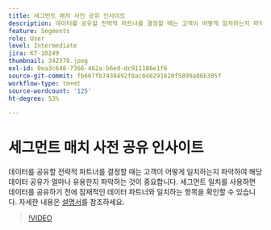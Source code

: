 ```yaml
---
title: 세그먼트 매치 사전 공유 인사이트
description: 데이터를 공유할 전략적 파트너를 결정할 때는 고객이 어떻게 일치하는지 파악하여 해당 데이터 공유가 얼마나 유용한지 파악하는 것이 중요합니다. 세그먼트 일치 를 사용하면 데이터를 공유하기 전에 잠재적인 데이터 파트너와 일치하는 항목을 확인하고 해당 파트너와 양방향 데이터 공유를 완료할 수 있습니다.
feature: Segments
role: User
level: Intermediate
jira: KT-10249
thumbnail: 342378.jpeg
exl-id: 0ea3c648-7366-462a-b6ed-dc911186e1f6
source-git-commit: fb667fb7439492f8ac040291820f5899a06b305f
workflow-type: tm+mt
source-wordcount: '125'
ht-degree: 53%

---
```


# 세그먼트 매치 사전 공유 인사이트

데이터를 공유할 전략적 파트너를 결정할 때는 고객이 어떻게 일치하는지 파악하여 해당 데이터 공유가 얼마나 유용한지 파악하는 것이 중요합니다. 세그먼트 일치를 사용하면 데이터를 공유하기 전에 잠재적인 데이터 파트너와 일치하는 항목을 확인할 수 있습니다. 자세한 내용은 [설명서](https://experienceleague.adobe.com/docs/experience-platform/segmentation/ui/segment-match/overview.html?lang=ko)를 참조하세요.

>[!VIDEO](https://video.tv.adobe.com/v/346347/?learn=on&enablevpops&captions=kor)
